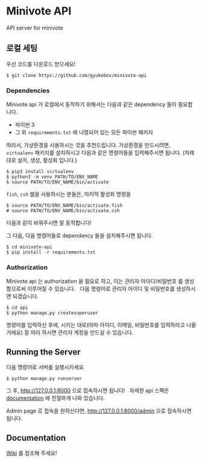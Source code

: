 # Minivote API
API server for minivote

## 로컬 세팅

우선 코드를 다운로드 받으세요!

```
$ git clone https://github.com/gyukebox/minivote-api
```

### Dependencies

Minivote api 가 로컬에서 동작하기 위해서는 다음과 같은 dependency 들이 필요합니다.

- 파이썬 3
- 그 외 `requirements.txt` 에 나열되어 있는 모든 파이썬 패키지

따라서, 가상환경을 사용하시는 것을 추천드립니다. 가상환경을 만드시려면, `virtualenv` 패키지를 설치하시고 다음과 같은 명령어들을 입력해주시면 됩니다. (차례대로 설치, 생성, 활성화 입니다.)  

```
$ pip3 install virtualenv
$ python3 -m venv PATH/TO/ENV_NAME
$ source PATH/TO/ENV_NAME/bin/activate
```

`fish`, `csh` 쉘을 사용하시는 분들은, 마지막 활성화 명령을

```
$ source PATH/TO/ENV_NAME/bin/activate.fish
# source PATH/TO/ENV_NAME/bin/activate.csh
```

다음과 같이 바꿔주시면 잘 동작합니다!

그 다음, 다음 명령어들로 dependency 들을 설치해주시면 됩니다.

```
$ cd minivote-api
$ pip install -r requirements.txt
```

### Authorization

Minivote api 는 authorization 을 필요로 하고, 이는 관리자 아이디/비밀번호 를 생성함으로써 이루어질 수 있습니다.  
다음 명령어로 관리자 아이디 및 비밀번호를 생성하시면 되겠습니다.

```
$ cd api
$ python manage.py createsuperuser
```

명령어를 입력하신 후에, 시키는 대로(아마 아이디, 이메일, 비밀번호를 입력하라고 나올거에요) 잘 따라 하시면 관리자 계정을 만드실 수 있습니다.

## Running the Server

다음 명령어로 서버를 실행시키세요

```
$ python manage.py runserver
```
그 후, http://127.0.0.1:8000 으로 접속하시면 됩니다!  
자세한 api 스펙은 [documentation](https://github.com/gyukebox/minivote-api/wiki/Minivote-API-Documentation) 에 친절하게 나와 있습니다.

Admin page 로 접속을 원하신다면, http://127.0.0.1:8000/admin 으로 접속하시면 됩니다.

## Documentation

[Wiki](https://github.com/gyukebox/minivote-api/wiki/Minivote-API-Documentation) 를 참조해 주세요!

